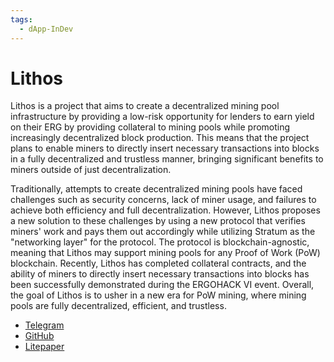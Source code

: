 ```yaml
---
tags:
  - dApp-InDev
---
```


# Lithos

Lithos is a project that aims to create a decentralized mining pool infrastructure by providing a low-risk opportunity for lenders to earn yield on their ERG by providing collateral to mining pools while promoting increasingly decentralized block production. This means that the project plans to enable miners to directly insert necessary transactions into blocks in a fully decentralized and trustless manner, bringing significant benefits to miners outside of just decentralization.

Traditionally, attempts to create decentralized mining pools have faced challenges such as security concerns, lack of miner usage, and failures to achieve both efficiency and full decentralization. However, Lithos proposes a new solution to these challenges by using a new protocol that verifies miners' work and pays them out accordingly while utilizing Stratum as the "networking layer" for the protocol. The protocol is blockchain-agnostic, meaning that Lithos may support mining pools for any Proof of Work (PoW) blockchain.
Recently, Lithos has completed collateral contracts, and the ability of miners to directly insert necessary transactions into blocks has been successfully demonstrated during the ERGOHACK VI event. Overall, the goal of Lithos is to usher in a new era for PoW mining, where mining pools are fully decentralized, efficient, and trustless.

- [Telegram](https://t.me/LITHOS_Protocol)
- [GitHub](https://github.com/Lithos-Protocol)
- [Litepaper](https://github.com/Lithos-Protocol/LitePaper)